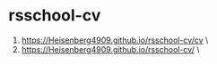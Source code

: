 # rsschool-cv 
1) https://Heisenberg4909.github.io/rsschool-cv/cv \
2) https://Heisenberg4909.github.io/rsschool-cv/ \
